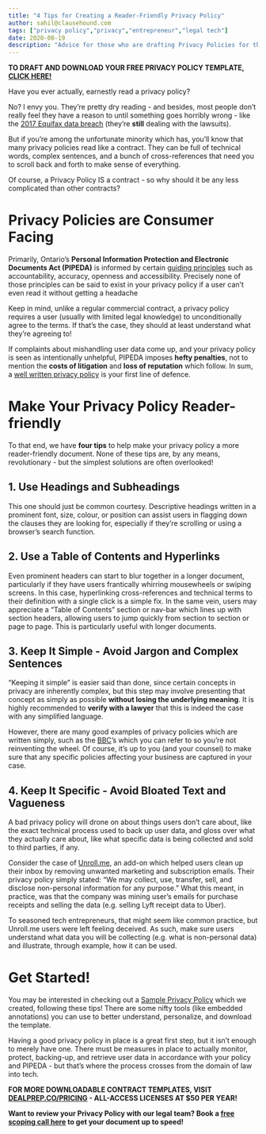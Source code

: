 ```yaml
---
title: "4 Tips for Creating a Reader-Friendly Privacy Policy"
author: sahil@clausehound.com
tags: ["privacy policy","privacy","entrepreneur","legal tech"]
date: 2020-08-19
description: "Advice for those who are drafting Privacy Policies for their companies."
---
```


**TO DRAFT AND DOWNLOAD YOUR FREE PRIVACY POLICY TEMPLATE, [CLICK HERE!](https://www.clausehound.com/legal-contract/privacy-policy26)**

Have you ever actually, earnestly read a privacy policy?

No? I envy you. They’re pretty dry reading - and besides, most people don’t really feel they have a reason to until something goes horribly wrong - like the [2017 Equifax data breach](https://www.youtube.com/watch?v=mPjgRKW_Jmk) (they’re **still** dealing with the lawsuits).

But if you’re among the unfortunate minority which has, you’ll know that many privacy policies read like a contract. They can be full of technical words, complex sentences, and a bunch of cross-references that need you to scroll back and forth to make sense of everything.

Of course, a Privacy Policy IS a contract - so why should it be any less complicated than other contracts?

# Privacy Policies are Consumer Facing

Primarily, Ontario’s **Personal Information Protection and Electronic Documents Act (PIPEDA)** is informed by certain [guiding principles](https://www.priv.gc.ca/en/privacy-topics/privacy-laws-in-canada/the-personal-information-protection-and-electronic-documents-act-pipeda/pipeda-compliance-help/guide_org/) such as accountability, accuracy, openness and accessibility. Precisely none of those principles can be said to exist in your privacy policy if a user can’t even read it without getting a headache

Keep in mind, unlike a regular commercial contract, a privacy policy requires a user (usually with limited legal knowledge) to unconditionally agree to the terms. If that’s the case, they should at least understand what they’re agreeing to!

If complaints about mishandling user data come up, and your privacy policy is seen as intentionally unhelpful, PIPEDA imposes **hefty penalties**, not to mention the **costs of litigation** and **loss of reputation** which follow. In sum, a [well written privacy policy](https://www.clausehound.com/legal-contract/privacy-policy26) is your first line of defence.

# Make Your Privacy Policy Reader-friendly

To that end, we have **four tips** to help make your privacy policy a more reader-friendly document. None of these tips are, by any means, revolutionary - but the simplest solutions are often overlooked!

## 1. Use Headings and Subheadings
This one should just be common courtesy. Descriptive headings written in a prominent font, size, colour, or position can assist users in flagging down the clauses they are looking for, especially if they’re scrolling or using a browser’s search function.

## 2. Use a Table of Contents and Hyperlinks
Even prominent headers can start to blur together in a longer document, particularly if they have users frantically whirring mousewheels or swiping screens. In this case, hyperlinking cross-references and technical terms to their definition with a single click is a simple fix. In the same vein, users may appreciate a “Table of Contents” section or nav-bar which lines up with section headers, allowing users to jump quickly from section to section or page to page. This is particularly useful with longer documents.

## 3. Keep It Simple - Avoid Jargon and Complex Sentences

“Keeping it simple” is easier said than done, since certain concepts in privacy are inherently complex, but this step may involve presenting that concept as simply as possible **without losing the underlying meaning**. It is highly recommended to **verify with a lawyer** that this is indeed the case with any simplified language.

However, there are many good examples of privacy policies which are written simply, such as the [BBC](https://www.bbc.co.uk/usingthebbc/privacy-policy/)’s which you can refer to so you’re not reinventing the wheel. Of course, it’s up to you (and your counsel) to make sure that any specific policies affecting your business are captured in your case.

## 4. Keep It Specific - Avoid Bloated Text and Vagueness

A bad privacy policy will drone on about things users don’t care about, like the exact technical process used to back up user data, and gloss over what they actually care about, like what specific data is being collected and sold to third parties, if any.

Consider the case of [Unroll.me](https://www.washingtonpost.com/news/the-switch/wp/2017/04/25/unroll-me-backlash-shows-us-exactly-whats-wrong-with-privacy-policies/), an add-on which helped users clean up their inbox by removing unwanted marketing and subscription emails. Their privacy policy simply stated: “We may collect, use, transfer, sell, and disclose non-personal information for any purpose.” What this meant, in practice, was that the company was mining user’s emails for purchase receipts and selling the data (e.g. selling Lyft receipt data to Uber).

To seasoned tech entrepreneurs, that might seem like common practice, but Unroll.me users were left feeling deceived. As such, make sure users understand what data you will be collecting (e.g. what is non-personal data) and illustrate, through example, how it can be used.

# Get Started!

You may be interested in checking out a [Sample Privacy Policy](https://www.clausehound.com/legal-contract/privacy-policy26) which we created, following these tips! There are some nifty tools (like embedded annotations) you can use to better understand, personalize, and download the template.

Having a good privacy policy in place is a great first step, but it isn’t enough to merely have one. There must be measures in place to actually monitor, protect, backing-up, and retrieve user data in accordance with your policy and PIPEDA - but that’s where the process crosses from the domain of law into tech.

**FOR MORE DOWNLOADABLE CONTRACT TEMPLATES, VISIT [DEALPREP.CO/PRICING](https://www.dealprep.co/pricing) - ALL-ACCESS LICENSES AT $50 PER YEAR!**

**Want to review your Privacy Policy with our legal team? Book a [free scoping call here](https://www.google.com/url?q=https://calendly.com/maxmessenger/scoping-call&sa=D&source=hangouts&ust=1597949776443000&usg=AFQjCNHayaxYc-qHnB1E_yTBKvdKVufiOA) to get your document up to speed!**
